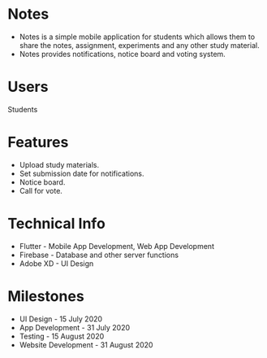 # Notes
* Notes is a simple mobile application for students which allows them to share the notes, assignment, experiments  and any other study material.
* Notes provides notifications, notice board and voting system.  

# Users
Students 

# Features
* Upload study materials.
* Set submission date for notifications.
* Notice board.
* Call for vote.
# Technical Info
* Flutter - Mobile App Development, Web App Development
* Firebase - Database and other server functions
* Adobe XD - UI Design

# Milestones
* UI Design - 15 July 2020
* App Development -  31 July 2020
* Testing - 15 August 2020
* Website Development - 31 August 2020
